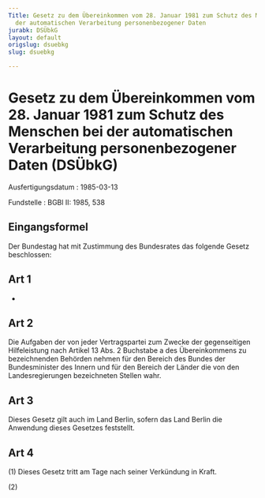 ```yaml
---
Title: Gesetz zu dem Übereinkommen vom 28. Januar 1981 zum Schutz des Menschen bei
  der automatischen Verarbeitung personenbezogener Daten
jurabk: DSÜbkG
layout: default
origslug: dsuebkg
slug: dsuebkg

---
```


# Gesetz zu dem Übereinkommen vom 28. Januar 1981 zum Schutz des Menschen bei der automatischen Verarbeitung personenbezogener Daten (DSÜbkG)

Ausfertigungsdatum
:   1985-03-13

Fundstelle
:   BGBl II: 1985, 538



## Eingangsformel

Der Bundestag hat mit Zustimmung des Bundesrates das folgende Gesetz
beschlossen:


## Art 1

-


## Art 2

Die Aufgaben der von jeder Vertragspartei zum Zwecke der gegenseitigen
Hilfeleistung nach Artikel 13 Abs. 2 Buchstabe a des Übereinkommens zu
bezeichnenden Behörden nehmen für den Bereich des Bundes der
Bundesminister des Innern und für den Bereich der Länder die von den
Landesregierungen bezeichneten Stellen wahr.


## Art 3

Dieses Gesetz gilt auch im Land Berlin, sofern das Land Berlin die
Anwendung dieses Gesetzes feststellt.


## Art 4

(1) Dieses Gesetz tritt am Tage nach seiner Verkündung in Kraft.

(2)

